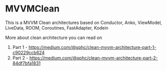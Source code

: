 # MVVMClean
This is a MVVM Clean architectures based on Conductor, Anko, ViewModel, LiveData, ROOM, Coroutines, FastAdapter, Kodein

More about clean architecture you can read on

1) Part 1 - https://medium.com/@sphc/clean-mvvm-architecture-part-1-c90229ccb624
1) Part 2 - https://medium.com/@sphc/clean-mvvm-architecture-part-2-84df7bfa1831
